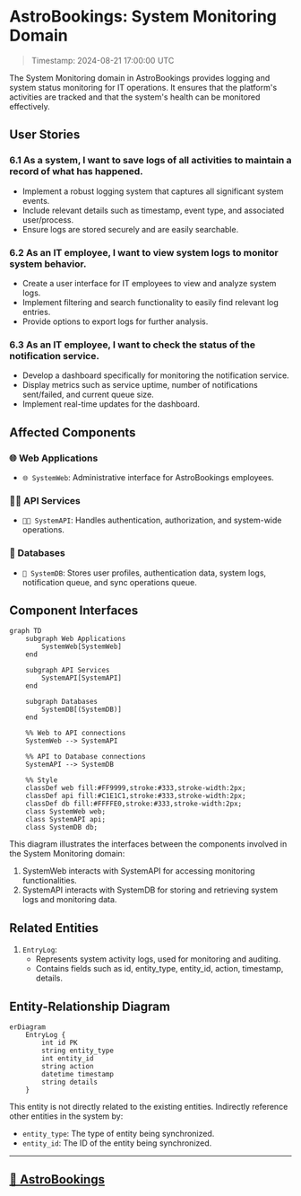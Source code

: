 # AstroBookings: System Monitoring Domain

> Timestamp: 2024-08-21 17:00:00 UTC

The System Monitoring domain in AstroBookings provides logging and system status monitoring for IT operations. It ensures that the platform's activities are tracked and that the system's health can be monitored effectively.

## User Stories

### 6.1 As a system, I want to save logs of all activities to maintain a record of what has happened.

- Implement a robust logging system that captures all significant system events.
- Include relevant details such as timestamp, event type, and associated user/process.
- Ensure logs are stored securely and are easily searchable.

### 6.2 As an IT employee, I want to view system logs to monitor system behavior.

- Create a user interface for IT employees to view and analyze system logs.
- Implement filtering and search functionality to easily find relevant log entries.
- Provide options to export logs for further analysis.

### 6.3 As an IT employee, I want to check the status of the notification service.

- Develop a dashboard specifically for monitoring the notification service.
- Display metrics such as service uptime, number of notifications sent/failed, and current queue size.
- Implement real-time updates for the dashboard.

## Affected Components

### 🌐 Web Applications

- `🌐 SystemWeb`: Administrative interface for AstroBookings employees.

### 🧑‍💼 API Services

- `🧑‍💼 SystemAPI`: Handles authentication, authorization, and system-wide operations.

### 📇 Databases

- `📇 SystemDB`: Stores user profiles, authentication data, system logs, notification queue, and sync operations queue.

## Component Interfaces

```mermaid
graph TD
    subgraph Web Applications
        SystemWeb[SystemWeb]
    end

    subgraph API Services
        SystemAPI[SystemAPI]
    end

    subgraph Databases
        SystemDB[(SystemDB)]
    end

    %% Web to API connections
    SystemWeb --> SystemAPI

    %% API to Database connections
    SystemAPI --> SystemDB

    %% Style
    classDef web fill:#FF9999,stroke:#333,stroke-width:2px;
    classDef api fill:#C1E1C1,stroke:#333,stroke-width:2px;
    classDef db fill:#FFFFE0,stroke:#333,stroke-width:2px;
    class SystemWeb web;
    class SystemAPI api;
    class SystemDB db;
```

This diagram illustrates the interfaces between the components involved in the System Monitoring domain:

1. SystemWeb interacts with SystemAPI for accessing monitoring functionalities.
2. SystemAPI interacts with SystemDB for storing and retrieving system logs and monitoring data.

## Related Entities

1. `EntryLog`:
   - Represents system activity logs, used for monitoring and auditing.
   - Contains fields such as id, entity_type, entity_id, action, timestamp, details.

## Entity-Relationship Diagram

```mermaid
erDiagram
    EntryLog {
        int id PK
        string entity_type
        int entity_id
        string action
        datetime timestamp
        string details
    }
```

This entity is not directly related to the existing entities.
Indirectly reference other entities in the system by:

- `entity_type`: The type of entity being synchronized.
- `entity_id`: The ID of the entity being synchronized.

---

## [🚀 AstroBookings](https://github.com/AstroBookings)
